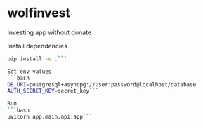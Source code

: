 # wolfinvest
Investing app without donate

Install dependencies
```bash
pip install -e .```

Set env values
```bash
DB_URI=postgresql+asyncpg://user:password@localhost/database
AUTH_SECRET_KEY=secret_key```

Run
```bash
uvicorn app.main.api:app```
